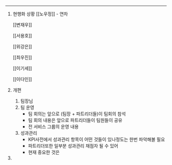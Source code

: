 
--- 
01. 현행화 상황
	[[노우정]] - 연차
	
	[[변재우]]
	
	 [[서용호]]
	 
	 [[위강은]]
	
	[[최우진]] 
	
	 [[이기세]]
	
	[[이다인]]
	

02. 개편
	1. 팀장님
	2. 팀 운영
		- 팀 회의는 앞으로 (팀장 + 파트리더들)이 팀회의 참석
		- 팀 회의 내용은 앞으로 파트리더들이 팀원들이 공유 
		- 전 서비스 그룹의 운영 내용
	3. 성과관리
		- KPI사전에서 성과관리 항목이 어떤 것들이 있나정도는 한번 파악해볼 필요
		- 파트리더또한 일부분 성과관리 채점자 될 수 있어
		- 현재 중요한 것은 

4. 